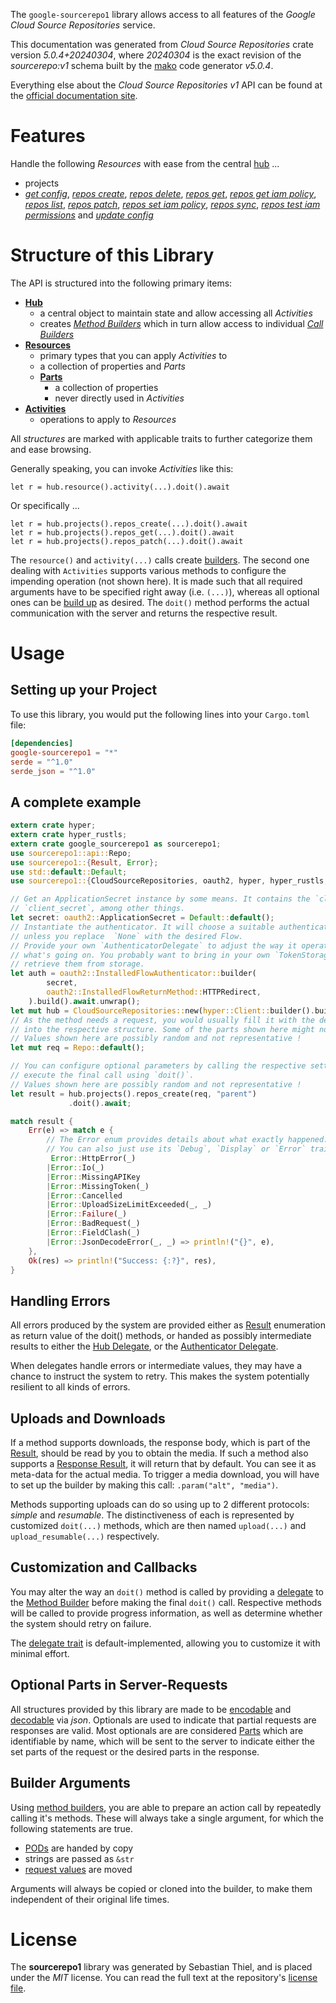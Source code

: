 <!---
DO NOT EDIT !
This file was generated automatically from 'src/generator/templates/api/README.md.mako'
DO NOT EDIT !
-->
The `google-sourcerepo1` library allows access to all features of the *Google Cloud Source Repositories* service.

This documentation was generated from *Cloud Source Repositories* crate version *5.0.4+20240304*, where *20240304* is the exact revision of the *sourcerepo:v1* schema built by the [mako](http://www.makotemplates.org/) code generator *v5.0.4*.

Everything else about the *Cloud Source Repositories* *v1* API can be found at the
[official documentation site](https://cloud.google.com/source-repositories/docs/apis).
# Features

Handle the following *Resources* with ease from the central [hub](https://docs.rs/google-sourcerepo1/5.0.4+20240304/google_sourcerepo1/CloudSourceRepositories) ... 

* projects
 * [*get config*](https://docs.rs/google-sourcerepo1/5.0.4+20240304/google_sourcerepo1/api::ProjectGetConfigCall), [*repos create*](https://docs.rs/google-sourcerepo1/5.0.4+20240304/google_sourcerepo1/api::ProjectRepoCreateCall), [*repos delete*](https://docs.rs/google-sourcerepo1/5.0.4+20240304/google_sourcerepo1/api::ProjectRepoDeleteCall), [*repos get*](https://docs.rs/google-sourcerepo1/5.0.4+20240304/google_sourcerepo1/api::ProjectRepoGetCall), [*repos get iam policy*](https://docs.rs/google-sourcerepo1/5.0.4+20240304/google_sourcerepo1/api::ProjectRepoGetIamPolicyCall), [*repos list*](https://docs.rs/google-sourcerepo1/5.0.4+20240304/google_sourcerepo1/api::ProjectRepoListCall), [*repos patch*](https://docs.rs/google-sourcerepo1/5.0.4+20240304/google_sourcerepo1/api::ProjectRepoPatchCall), [*repos set iam policy*](https://docs.rs/google-sourcerepo1/5.0.4+20240304/google_sourcerepo1/api::ProjectRepoSetIamPolicyCall), [*repos sync*](https://docs.rs/google-sourcerepo1/5.0.4+20240304/google_sourcerepo1/api::ProjectRepoSyncCall), [*repos test iam permissions*](https://docs.rs/google-sourcerepo1/5.0.4+20240304/google_sourcerepo1/api::ProjectRepoTestIamPermissionCall) and [*update config*](https://docs.rs/google-sourcerepo1/5.0.4+20240304/google_sourcerepo1/api::ProjectUpdateConfigCall)




# Structure of this Library

The API is structured into the following primary items:

* **[Hub](https://docs.rs/google-sourcerepo1/5.0.4+20240304/google_sourcerepo1/CloudSourceRepositories)**
    * a central object to maintain state and allow accessing all *Activities*
    * creates [*Method Builders*](https://docs.rs/google-sourcerepo1/5.0.4+20240304/google_sourcerepo1/client::MethodsBuilder) which in turn
      allow access to individual [*Call Builders*](https://docs.rs/google-sourcerepo1/5.0.4+20240304/google_sourcerepo1/client::CallBuilder)
* **[Resources](https://docs.rs/google-sourcerepo1/5.0.4+20240304/google_sourcerepo1/client::Resource)**
    * primary types that you can apply *Activities* to
    * a collection of properties and *Parts*
    * **[Parts](https://docs.rs/google-sourcerepo1/5.0.4+20240304/google_sourcerepo1/client::Part)**
        * a collection of properties
        * never directly used in *Activities*
* **[Activities](https://docs.rs/google-sourcerepo1/5.0.4+20240304/google_sourcerepo1/client::CallBuilder)**
    * operations to apply to *Resources*

All *structures* are marked with applicable traits to further categorize them and ease browsing.

Generally speaking, you can invoke *Activities* like this:

```Rust,ignore
let r = hub.resource().activity(...).doit().await
```

Or specifically ...

```ignore
let r = hub.projects().repos_create(...).doit().await
let r = hub.projects().repos_get(...).doit().await
let r = hub.projects().repos_patch(...).doit().await
```

The `resource()` and `activity(...)` calls create [builders][builder-pattern]. The second one dealing with `Activities` 
supports various methods to configure the impending operation (not shown here). It is made such that all required arguments have to be 
specified right away (i.e. `(...)`), whereas all optional ones can be [build up][builder-pattern] as desired.
The `doit()` method performs the actual communication with the server and returns the respective result.

# Usage

## Setting up your Project

To use this library, you would put the following lines into your `Cargo.toml` file:

```toml
[dependencies]
google-sourcerepo1 = "*"
serde = "^1.0"
serde_json = "^1.0"
```

## A complete example

```Rust
extern crate hyper;
extern crate hyper_rustls;
extern crate google_sourcerepo1 as sourcerepo1;
use sourcerepo1::api::Repo;
use sourcerepo1::{Result, Error};
use std::default::Default;
use sourcerepo1::{CloudSourceRepositories, oauth2, hyper, hyper_rustls, chrono, FieldMask};

// Get an ApplicationSecret instance by some means. It contains the `client_id` and 
// `client_secret`, among other things.
let secret: oauth2::ApplicationSecret = Default::default();
// Instantiate the authenticator. It will choose a suitable authentication flow for you, 
// unless you replace  `None` with the desired Flow.
// Provide your own `AuthenticatorDelegate` to adjust the way it operates and get feedback about 
// what's going on. You probably want to bring in your own `TokenStorage` to persist tokens and
// retrieve them from storage.
let auth = oauth2::InstalledFlowAuthenticator::builder(
        secret,
        oauth2::InstalledFlowReturnMethod::HTTPRedirect,
    ).build().await.unwrap();
let mut hub = CloudSourceRepositories::new(hyper::Client::builder().build(hyper_rustls::HttpsConnectorBuilder::new().with_native_roots().https_or_http().enable_http1().build()), auth);
// As the method needs a request, you would usually fill it with the desired information
// into the respective structure. Some of the parts shown here might not be applicable !
// Values shown here are possibly random and not representative !
let mut req = Repo::default();

// You can configure optional parameters by calling the respective setters at will, and
// execute the final call using `doit()`.
// Values shown here are possibly random and not representative !
let result = hub.projects().repos_create(req, "parent")
             .doit().await;

match result {
    Err(e) => match e {
        // The Error enum provides details about what exactly happened.
        // You can also just use its `Debug`, `Display` or `Error` traits
         Error::HttpError(_)
        |Error::Io(_)
        |Error::MissingAPIKey
        |Error::MissingToken(_)
        |Error::Cancelled
        |Error::UploadSizeLimitExceeded(_, _)
        |Error::Failure(_)
        |Error::BadRequest(_)
        |Error::FieldClash(_)
        |Error::JsonDecodeError(_, _) => println!("{}", e),
    },
    Ok(res) => println!("Success: {:?}", res),
}

```
## Handling Errors

All errors produced by the system are provided either as [Result](https://docs.rs/google-sourcerepo1/5.0.4+20240304/google_sourcerepo1/client::Result) enumeration as return value of
the doit() methods, or handed as possibly intermediate results to either the 
[Hub Delegate](https://docs.rs/google-sourcerepo1/5.0.4+20240304/google_sourcerepo1/client::Delegate), or the [Authenticator Delegate](https://docs.rs/yup-oauth2/*/yup_oauth2/trait.AuthenticatorDelegate.html).

When delegates handle errors or intermediate values, they may have a chance to instruct the system to retry. This 
makes the system potentially resilient to all kinds of errors.

## Uploads and Downloads
If a method supports downloads, the response body, which is part of the [Result](https://docs.rs/google-sourcerepo1/5.0.4+20240304/google_sourcerepo1/client::Result), should be
read by you to obtain the media.
If such a method also supports a [Response Result](https://docs.rs/google-sourcerepo1/5.0.4+20240304/google_sourcerepo1/client::ResponseResult), it will return that by default.
You can see it as meta-data for the actual media. To trigger a media download, you will have to set up the builder by making
this call: `.param("alt", "media")`.

Methods supporting uploads can do so using up to 2 different protocols: 
*simple* and *resumable*. The distinctiveness of each is represented by customized 
`doit(...)` methods, which are then named `upload(...)` and `upload_resumable(...)` respectively.

## Customization and Callbacks

You may alter the way an `doit()` method is called by providing a [delegate](https://docs.rs/google-sourcerepo1/5.0.4+20240304/google_sourcerepo1/client::Delegate) to the 
[Method Builder](https://docs.rs/google-sourcerepo1/5.0.4+20240304/google_sourcerepo1/client::CallBuilder) before making the final `doit()` call. 
Respective methods will be called to provide progress information, as well as determine whether the system should 
retry on failure.

The [delegate trait](https://docs.rs/google-sourcerepo1/5.0.4+20240304/google_sourcerepo1/client::Delegate) is default-implemented, allowing you to customize it with minimal effort.

## Optional Parts in Server-Requests

All structures provided by this library are made to be [encodable](https://docs.rs/google-sourcerepo1/5.0.4+20240304/google_sourcerepo1/client::RequestValue) and 
[decodable](https://docs.rs/google-sourcerepo1/5.0.4+20240304/google_sourcerepo1/client::ResponseResult) via *json*. Optionals are used to indicate that partial requests are responses 
are valid.
Most optionals are are considered [Parts](https://docs.rs/google-sourcerepo1/5.0.4+20240304/google_sourcerepo1/client::Part) which are identifiable by name, which will be sent to 
the server to indicate either the set parts of the request or the desired parts in the response.

## Builder Arguments

Using [method builders](https://docs.rs/google-sourcerepo1/5.0.4+20240304/google_sourcerepo1/client::CallBuilder), you are able to prepare an action call by repeatedly calling it's methods.
These will always take a single argument, for which the following statements are true.

* [PODs][wiki-pod] are handed by copy
* strings are passed as `&str`
* [request values](https://docs.rs/google-sourcerepo1/5.0.4+20240304/google_sourcerepo1/client::RequestValue) are moved

Arguments will always be copied or cloned into the builder, to make them independent of their original life times.

[wiki-pod]: http://en.wikipedia.org/wiki/Plain_old_data_structure
[builder-pattern]: http://en.wikipedia.org/wiki/Builder_pattern
[google-go-api]: https://github.com/google/google-api-go-client

# License
The **sourcerepo1** library was generated by Sebastian Thiel, and is placed 
under the *MIT* license.
You can read the full text at the repository's [license file][repo-license].

[repo-license]: https://github.com/Byron/google-apis-rsblob/main/LICENSE.md

